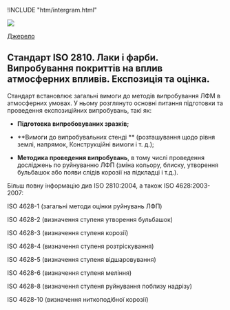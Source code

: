 
!INCLUDE "htm/intergram.html"

![](https://chart.googleapis.com/chart?chs=180x180&amp;cht=qr&amp;chl=https://pp.vokov.tk/standarts/%D0%A1%D1%82%D0%B0%D0%BD%D0%B4%D0%B0%D1%80%D1%82_ISO_2810_%D0%9B%D0%B0%D0%BA%D0%B8_%D1%96_%D1%84%D0%B0%D1%80%D0%B1%D0%B8_%D0%92%D0%B8%D0%BF%D1%80%D0%BE%D0%B1%D1%83%D0%B2%D0%B0%D0%BD%D0%BD%D1%8F_%D0%BF%D0%BE%D0%BA%D1%80%D0%B8%D1%82%D1%82%D1%96%D0%B2_%D0%BD%D0%B0_%D0%B2%D0%BF%D0%BB%D0%B8%D0%B2_%D0%B0%D1%82%D0%BC%D0%BE%D1%81%D1%84%D0%B5%D1%80%D0%B8.html) 

[Джерело](http://vseokraskah.net/standart-iso-2810 "Permalink to Стандарт ISO 2810. Лаки и краски. Испытания покрытий на влияние атмосферных воздействий. Экспозиция и оценка.")

## Стандарт ISO 2810. Лаки і фарби. Випробування покриттів на вплив атмосферних впливів. Експозиція та оцінка.

 Стандарт встановлює загальні вимоги до методів випробування ЛФМ в атмосферних умовах.
У ньому розглянуто основні питання підготовки та проведення експозиційних випробувань, такі як:

* **Підготовка випробовуваних зразків;**

* **Вимоги до випробувальних стенді ** (розташування щодо рівня землі, напрямок, Конструкційні вимоги і т. д.);

* **Методика проведення випробувань**, в тому числі проведення досліджень по руйнуванню ЛФП (зміна кольору, блиску, утворення бульбашок або появи слідів корозії на підкладці і т.д.).

Більш повну інформацію див ISO 2810:2004, а також ISO 4628:2003-2007:

ISO 4628-1 (загальні методи оцінки руйнувань ЛФП)

ISO 4628-2 (визначення ступеня утворення бульбашок)

ISO 4628-3 (визначення ступеня корозії)

ISO 4628-4 (визначення ступеня розтріскування)

ISO 4628-5 (визначення ступеня відшаровування)

ISO 4628-6 (визначення ступеня меління)

ISO 4628-8 (визначення ступеня руйнування поблизу надрізу)

ISO 4628-10 (визначення ниткоподібної корозії)

  